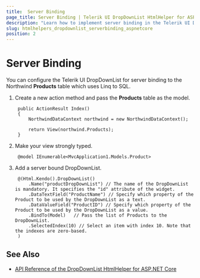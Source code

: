 ```yaml
---
title:  Server Binding
page_title: Server Binding | Telerik UI DropDownList HtmlHelper for ASP.NET Core
description: "Learn how to implement server binding in the Telerik UI DropDownList HtmlHelper for ASP.NET Core (MVC 6 or ASP.NET Core MVC)."
slug: htmlhelpers_dropdownlist_serverbinding_aspnetcore
position: 2
---
```


# Server Binding

You can configure the Telerik UI DropDownList for server binding to the Northwind **Products** table which uses Linq to SQL.

1. Create a new action method and pass the **Products** table as the model.

        public ActionResult Index()
        {
            NorthwindDataContext northwind = new NorthwindDataContext();

            return View(northwind.Products);
        }

1. Make your view strongly typed.

        @model IEnumerable<MvcApplication1.Models.Product>

1. Add a server bound DropDownList.

        @(Html.Kendo().DropDownList()
            .Name("productDropDownList") // The name of the DropDownList is mandatory. It specifies the "id" attribute of the widget.
            .DataTextField("ProductName") // Specify which property of the Product to be used by the DropDownList as a text.
            .DataValueField("ProductID") // Specify which property of the Product to be used by the DropDownList as a value.
            .BindTo(Model)   // Pass the list of Products to the DropDownList.
            .SelectedIndex(10) // Select an item with index 10. Note that the indexes are zero-based.
        )

## See Also

* [API Reference of the DropDownList HtmlHelper for ASP.NET Core](/api/dropdownlist)
